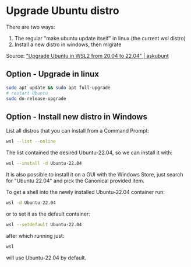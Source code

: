 # Upgrade Ubuntu distro

There are two ways: 
1. The regular "make ubuntu update itself" in linux (the current wsl distro)
2. Install a new distro in windows, then migrate

Source: ["Upgrade Ubuntu in WSL2 from 20.04 to 22.04" | askubunt](https://askubuntu.com/questions/1428423/upgrade-ubuntu-in-wsl2-from-20-04-to-22-04)

## Option - Upgrade in linux

```sh
sudo apt update && sudo apt full-upgrade
# restart Ubuntu
sudo do-release-upgrade
```

## Option - Install new distro in Windows

List all distros that you can install from a Command Prompt:
```sh
wsl --list --online
```
The list contained the desired Ubuntu-22.04, so we can install it with:

```sh
wsl --install -d Ubuntu-22.04
```
It is also possible to install it on a GUI with the Windows Store, just search for "Ubuntu 22.04" and pick the Canonical provided item.

To get a shell into the newly installed Ubuntu-22.04 container run:
```sh
wsl -d Ubuntu-22.04
```
or to set it as the default container:
```sh
wsl --setdefault Ubuntu-22.04
```
after which running just:
```sh
wsl
```
will use Ubuntu-22.04 by default.
